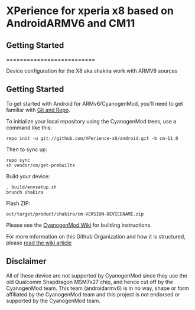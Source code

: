 XPerience for xperia x8 based on AndroidARMV6 and CM11
======================================================

Getting Started
---------------

==========================

Device configuration for the X8 aka shakira work with ARMV6 sources

Getting Started
---------------

To get started with Android for ARMv6/CyanogenMod, you'll need to get
familiar with [Git and Repo](http://source.android.com/source/version-control.html).

To initialize your local repository using the CyanogenMod trees, use a command like this:

    repo init -u git://github.com/XPerience-x8/android.git -b cm-11.0

Then to sync up:

    repo sync
    sh vendor/cm/get-prebuilts

Build your device:

    . build/envsetup.sh
    brunch shakira

Flash ZIP:

    out/target/product/shakira/cm-VERSION-DEVICENAME.zip


Please see the [CyanogenMod Wiki](http://wiki.cyanogenmod.org/) for building instructions.

For more information on this Github Organization and how it is structured,
please [read the wiki article](http://wiki.cyanogenmod.org/index.php/Github_Organization)

Disclaimer
--------

All of these device are not supported by CyanogenMod since they use the old Qualcomm
Snapdragon MSM7x27 chip, and hence cut off by the CyanogenMod team. This team (androidarmv6)
is in no way, shape or form affiliated by the CyanogenMod team and this project is not
endorsed or supported by the CyanogenMod team.
